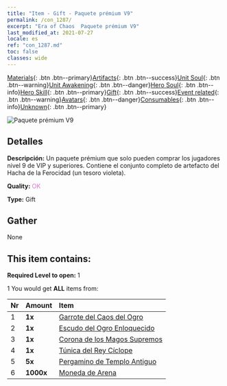 ```yaml
---
title: "Item - Gift - Paquete prémium V9"
permalink: /con_1287/
excerpt: "Era of Chaos  Paquete prémium V9"
last_modified_at: 2021-07-27
locale: es
ref: "con_1287.md"
toc: false
classes: wide
---
```

 [Materials](/ItemsES/){: .btn .btn--primary}[Artifacts](/ItemsES/Artifacts/){: .btn .btn--success}[Unit Soul](/ItemsES/UnitSoul/){: .btn .btn--warning}[Unit Awakening](/ItemsES/UnitAwakening/){: .btn .btn--danger}[Hero Soul](/ItemsES/HeroSoul/){: .btn .btn--info}[Hero Skill](/ItemsES/HeroSkill/){: .btn .btn--primary}[Gift](/ItemsES/Gift/){: .btn .btn--success}[Event related](/ItemsES/Events/){: .btn .btn--warning}[Avatars](/ItemsES/Avatars/){: .btn .btn--danger}[Consumables](/ItemsES/Consumables/){: .btn .btn--info}[Unknown](/ItemsES/Unknown/){: .btn .btn--primary}

 ![Paquete prémium V9](/images/t/i_905009.png)

## Detalles
 **Descripción:** Un paquete prémium que solo pueden comprar los jugadores nivel 9 de VIP y superiores. Contiene el conjunto completo de artefacto del Hacha de la Ferocidad (un tesoro violeta).

 **Quality:** <span style="color: #DA70D6">OK</span>

 **Type:** Gift

## Gather

  None

## This item contains:

 **Required Level to open:** 1

 1 You would get **ALL** items  from:

  | Nr | Amount |     Item    |
  |:---|:-------|:------------|
  | 1 |  **1x** | [Garrote del Caos del Ogro](/ItemsES/art_125/) |  | 
  | 2 |  **1x** | [Escudo del Ogro Enloquecido](/ItemsES/art_126/) |  | 
  | 3 |  **1x** | [Corona de los Magos Supremos](/ItemsES/art_127/) |  | 
  | 4 |  **1x** | [Túnica del Rey Cíclope](/ItemsES/art_128/) |  | 
  | 5 |  **5x** | [Pergamino de Templo Antiguo](/ItemsES/con_697/) |  | 
  | 6 |  **1000x** | [Moneda de Arena](/ItemsES/con_903/) |  | 
